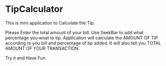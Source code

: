 # TipCalculator

This is mini application to Calculate the Tip. 

Please Enter the total amount of your bill.
Use SeekBar to add what percentage you wnat to tip. 
Application will calculate the AMOUNT OF TIP according to you bill and percentage of tip added. 
It will also tell you TOTAL AMOUNT OF YOUR TRANSACTION.

Try it and Have Fun. 
